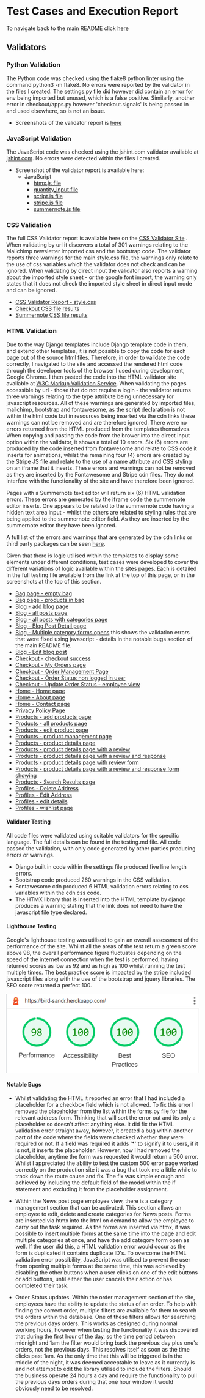 # Test Cases and Execution Report

To navigate back to the main README click [here](README.md)

## Validators

### Python Validation
The Python code was checked using the flake8 python linter using the command python3 -m flake8. No errors were reported by the validator in the files I created. The settings.py file did however did contain an error for env being imported but unused, which is a false positive. Similarly, another error in checkout/apps.py however 'checkout.signals' is being passed in and used elsewhere, so is not an issue.

* Screenshots of the validator report is [here](static/docs/img/validators/python-validation.png) 


### JavaScript Validation
The JavaScript code was checked using the jshint.com validator available at [jshint.com](https://jshint.com/). No errors were detected within the files I created. 

* Screenshot of the validator report is available here:
    * JavaScript
        * [htmx.js file](/static/docs/img/validation/htmx-validator-results.png)
        * [quantity_input file](/static/docs/img/validation/quantity-input-script.png)
        * [script.js file](/static/docs/img/validation/script-validator-results.png)
        * [stripe.js file](/static/docs/img/validation/stripe-js-validator-results.png)
        * [summernote.js file](/static/docs/img/validation/summernote-js-results.png)


### CSS Validation

The full CSS Validator report is available here on the [CSS Validator Site](https://jigsaw.w3.org/css-validator/validator?uri=https%3A%2F%2Fdruid-computers.herokuapp.com%2F&profile=css3svg&usermedium=all&warning=1&vextwarning=&lang=en) . When validating by url it discovers a total of 301 warnings relating to the Mailchimp newsletter imported css and the bootstrap code. The validator reports three warnings for the main style.css file, the warnings only relate to the use of css variables which the validator does not check and can be ignored. When validating by direct input the validator also reports a warning about the imported style sheet - or the google font import, the warning only states that it does not check the imported style sheet in direct input mode and can be ignored.

* [CSS Validator Report - style.css](/static/docs/img/validation/css-validator-results.png)
* [Checkout CSS file results](/static/docs/img/validation/checkout-css-validator-results.png)
* [Summernote CSS file results](/static/docs/img/validation/summernote-css-validator-results.png)


### HTML Validation
Due to the way Django templates include Django template code in them, and extend other templates, it is not possible to copy the code for each page out of the source html files. Therefore, in order to validate the code correctly, I navigated to the site and accessed the rendered html code through the developer tools of the browser I used during development, Google Chrome. I then pasted the code into the HTML validator site available at [W3C Markup Validation Service](https://validator.w3.org/). When validating the pages accessible by url - those that do not require a login - the validator returns three warnings relating to the type attribute being unnecessary for javascript resources. All of these warnings are generated by imported files, mailchimp, bootstrap and fontawesome, as the script declaration is not within the html code but in resources being inserted via the cdn links these warnings can not be removed and are therefore ignored. There were no errors returned from the HTML produced from the templates themselves. When copying and pasting the code from the brower into the direct input option within the validator, it shows a total of 10 errors. Six (6) errors are produced by the code inserted from fontawesome and relate to CSS code it inserts for animations, whilst the remaining four (4) errors are created by the Stripe JS file and relate to the use of a name attribute and CSS styling on an iframe that it inserts. These errors and warnings can not be removed as they are inserted by the Fontawesome and Stripe cdn files. They do not interfere with the functionality of the site and have therefore been ignored.

Pages with a Summernote text editor will return six (6) HTML validation errors. These errors are generated by the iframe code the summernote editor inserts. One appears to be related to the summernote code having a hidden text area input - whilst the others are related to styling rules that are being applied to the summernote editor field. As they are inserted by the summernote editor they have been ignored.

A full list of the errors and warnings that are generated by the cdn links or third party packages can be seen [here](/static/docs/img/validation/full-list-of-html-validator-errors-warnings.png).

Given that there is logic utilised within the templates to display some elements under different conditions,  test cases were developed to cover the different variations of logic available within the sites pages. Each is detailed in the full testing file available from the link at the top of this page, or in the screenshots at the top of this section.

* [Bag page - empty bag](/static/docs/img/validation/bag-empty.png)
* [Bag page - products in bag](/static/docs/img/validation/bag-with-products-fixed.png)
* [Blog - add blog page](/static/docs/img/validation/blog-add-blog-post.png)
* [Blog - all posts page](/static/docs/img/validation/blog-all-posts-page.png)
* [Blog - all posts with categories page](/static/docs/img/validation/blog-all-posts-with-category-form.png)
* [Blog - Blog Post Detail page](/static/docs/img/validation/blog-blog-post-detail.png)
* [Blog - Multiple category forms opens](/static/docs/img/validation/blog-category-forms-all-open-at-same-time.png) this shows the validation errors that were fixed using javascript - details in the notable bugs section of the main README file.
* [Blog - Edit blog post](/static/docs/img/validation/blog-edit-blog-post.png)
* [Checkout - checkout success](/static/docs/img/validation/checkout-checkout-success.png)
* [Checkout - My Orders page](/static/docs/img/validation/checkout-my-orders-logged-in.png)
* [Checkout - Order Management Page](/static/docs/img/validation/checkout-order-management-page.png)
* [Checkout - Order Status non logged in user](/static/docs/img/validation/checkout-order-status-non-logged-in.png)
* [Checkout - Update Order Status - employee view](/static/docs/img/validation/checkout-update-order-status.png)
* [Home - Home page](/static/docs/img/validation/home-home.png)
* [Home - About page](/static/docs/img/validation/home-about.png)
* [Home - Contact page](/static/docs/img/validation/home-contact.png)
* [Privacy Policy Page](/static/docs/img/validation/privacy-policy-page.png)
* [Products - add products page](/static/docs/img/validation/products-add-product.png)
* [Products - all products page](/static/docs/img/validation/products-all-products.png)
* [Products - edit product page](/static/docs/img/validation/products-edit-product.png)
* [Products - product management page](/static/docs/img/validation/products-management.png)
* [Products - product details page](/static/docs/img/validation/products-product-detail-page.png)
* [Products - product details page with a review](/static/docs/img/validation/products-product-detail-page-with-review.png)
* [Products - product details page with a review and response](/static/docs/img/validation/products-product-detail-page-with-review-and-response.png)
* [Products - product details page with review form](/static/docs/img/validation/products-product-detail-review-form-showing.png)
* [Products - product details page with a review and response form showing](/static/docs/img/validation/products-product-detail-with-response-form-showing.png)
* [Products - Search Results page](/static/docs/img/validation/products-search-results.png)
* [Profiles - Delete Address](/static/docs/img/validation/profile-delete-address.png)
* [Profiles - Edit Address](/static/docs/img/validation/profile-edit-address.png)
* [Profiles - edit details](/static/docs/img/validation/profile-edit-details.png)
* [Profiles - wishlist page](/static/docs/img/validation/profile-wishlist-page.png)

#### Validator Testing
All code files were validated using suitable validators for the specific language. The full details can be found in the testing.md file.
All code passed the validation, with only code generated by other parties producing errors or warnings.
* Django built in code within the settings file produced five line length errors. 
* Bootstrap code produced 260 warnings in the CSS validation. 
* Fontawesome cdn produced 6 HTML validation errors relating to css variables within the cdn css code. 
* The HTMX library that is inserted into the HTML template by django produces a warning stating that the link does not need to have the javascript file type declared.


#### Lighthouse Testing
Google's lighthouse testing was utilised to gain an overall assessment of the performance of the site. Whilst all the areas of the test return a green score above 98, the overall performance figure fluctuates depending on the speed of the internet connection when the test is performed, having returned scores as low as 92 and as high as 100 whilst running the test multiple times. The best practice score is impacted by the stripe included javascript files along with the use of the bootstrap and jquery libraries. The SEO score returned a perfect 100.

![Google Lighthouse Results](/static/docs/img/lighthouse.png)



#### Notable Bugs

* Whilst validating the HTML it reported an error that I had included a placeholder for a checkbox field which is not allowed. To fix this error I removed the placeholder from the list within the forms.py file for the relevant address form. Thinking that will sort the error out and its only a placeholder so doesn't affect anything else. It did fix the HTML validation error straight away, however, it created a bug within another part of the code where the fields were checked whether they were required or not. If a field was required it adds '*' to signify it to users, if it is not, it inserts the placeholder. However, now I had removed the placeholder, anytime the form was requested it would return a 500 error. Whilst I appreciated the ability to test the custom 500 error page worked correctly on the production site it was a bug that took me a little while to track down the route cause and fix. The fix was simple enough and achieved by including the default field of the model within the if statement and excluding it from the placeholder assignment.

* Within the News post page employee view, there is a category management section that can be activated. This section allows an employee to edit, delete and create categories for News posts. Forms are inserted via htmx into the html on demand to allow the employee to carry out the task required. As the forms are inserted via htmx, it was possible to insert multiple forms at the same time into the page and edit multiple categories at once, and have the add category form open as well. If the user did this, a HTML validation error would occur as the form is duplicated it contains duplicate ID's. To overcome the HTML validation error possibility, JavaScript was utilised to prevent the user from opening multiple forms at the same time, this was achieved by disabling the other buttons when a user clicks on one of the edit buttons or add buttons, until either the user cancels their action or has completed their task.

* Order Status updates. Within the order management section of the site, employees have the ability to update the status of an order. To help with finding the correct order, multiple filters are available for them to search the orders within the database. One of these filters allows for searching the previous days orders. This works as designed during normal working hours, however when testing the functionality it was discovered that during the first hour of the day, so the time period between midnight and 1am the filter would bring back the previous day plus one's orders, not the previous days. This resolves itself as soon as the time clicks past 1am. As the only time that this will be triggered is in the middle of the night, it was deemed acceptable to leave as it currently is and not attempt to edit the library utilised to include the filters. Should the business operate 24 hours a day and require the functionality to pull the previous days orders during that one hour window it would obviously need to be resolved.
